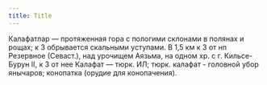 ```yaml
---
title: Title
---
```


Калафатлар — протяженная гора с пологими склонами в полянах и рощах; к З
обрывается скальными уступами. В 1,5 км к З от нп Резервное (Севаст.), над
урочищем Аязьма, на одном хр. с г. Кильсе-Бурун II, к З от нее Калафат — тюрк.
ИЛ; тюрк. калафат - головной убор янычаров; конопатка (орудие для конопачения).
